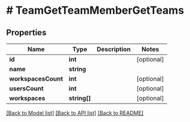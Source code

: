 # # TeamGetTeamMemberGetTeams

## Properties

Name | Type | Description | Notes
------------ | ------------- | ------------- | -------------
**id** | **int** |  | [optional] 
**name** | **string** |  | 
**workspacesCount** | **int** |  | [optional] 
**usersCount** | **int** |  | [optional] 
**workspaces** | **string[]** |  | [optional] 

[[Back to Model list]](../../README.md#documentation-for-models) [[Back to API list]](../../README.md#documentation-for-api-endpoints) [[Back to README]](../../README.md)


